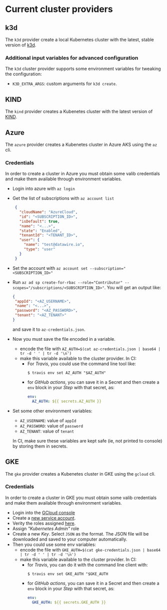 # Current cluster providers

## k3d

The `k3d` provider create a local Kubernetes cluster with the
latest, stable version of [k3d](github.com/rancher/k3d).

### Additional input variables for advanced configuration

The `k3d` cluster provider supports some environment variables for tweaking
the configuration:

- `K3D_EXTRA_ARGS`: custom arguments for `k3d create`.

## KIND

The `kind` provider creates a Kubenetes cluster with the latest
version of [KIND](kind.sigs.k8s.io/).

## Azure

The `azure` provider creates a Kubenetes cluster in Azure AKS using the `az` cli.

### Credentials

In order to create a cluster in Azure you must obtain some valib credentials
and make them available through environment variables.

- Login into azure with `az login`
- Get the list of subscriptions with `az account list`
  ```json
   {
     "cloudName": "AzureCloud",
     "id": "<SUBSCRIPTION_ID>",
     "isDefault": true,
     "name": "<...>",
     "state": "Enabled",
     "tenantId": "<TENANT_ID>",
     "user": {
       "name": "test@datawire.io",
       "type": "user"
     }
   }
  ```
- Set the account with `az account set --subscription="<SUBSCRIPTION_ID>"`
- Run `az ad sp create-for-rbac --role="Contributor" --scopes="/subscriptions/<SUBSCRIPTION_ID>"`. You
  will get an output like:
  ```json
  {
   "appId": "<AZ_USERNAME>",
   "name": "<...>",
   "password": "<AZ_PASSWORD>",
   "tenant": "<AZ_TENANT>"
  }
  ```
  and save it to `az-credentials.json`.
- Now you must save the file encoded in a variable.
  - encode the file with `AZ_AUTH=$(cat az-credentials.json | base64 | tr -d ' ' | tr -d '\n')`
  - make this variable available to the cluster provider. In CI:
    - For _Travis_, you could use the command line tool like:
      ```console
      $ travis env set AZ_AUTH "$AZ_AUTH"
      ```
    - for _GitHub actions_, you can save it in a Secret and then create a
      `env` block in your _Step_ with that secret, as:
      ```yaml
      env:
        AZ_AUTH: ${{ secrets.AZ_AUTH }}
      ```
- Set some other environment variables:
  - `AZ_USERNAME`: value of `appId`
  - `AZ_PASSWORD`: value of `password`
  - `AZ_TENANT`: value of `tenant`

  In CI, make sure these variables are kept safe (ie, not printed to console)
  by storing them in secrets.


## GKE

The `gke` provider creates a Kubenetes cluster in GKE using the `gcloud` cli.

### Credentials

In order to create a cluster in GKE you must obtain some valib credentials
and make them available through environment variables.

- Login into the [GCloud console](https://console.cloud.google.com)
- Create a [new service account](https://console.cloud.google.com/iam-admin/serviceaccounts).
- Verity the roles assigned [here](https://console.cloud.google.com/iam-admin/iam).
- Assign _"Kubernetes Admin"_ role
- Create a new _Key_. Select `JSON` as the format. The JSON file will be downloaded
  and saved to your computer automatically.
- Then you could use some env variables:
  - encode the file with `GKE_AUTH=$(cat gke-credentials.json | base64 | tr -d ' ' | tr -d '\n')`
  - make this variable available to the cluster provider. In CI:
    - for _Travis_, you can do it with the command line client with:
      ```console
      $ travis env set GKE_AUTH "$GKE_AUTH
      ```
    - for _GitHub actions_, you can save it in a Secret and then create a
      `env` block in your _Step_ with that secret, as:
      ```yaml
      env:
        GKE_AUTH: ${{ secrets.GKE_AUTH }}
      ```
